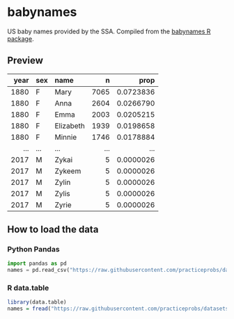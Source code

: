 # babynames
US baby names provided by the SSA. Compiled from the [babynames R package].

## Preview

| year | sex | name      |    n |      prop |
|-----:|:----|:----------|-----:|----------:|
| 1880 | F   | Mary      | 7065 | 0.0723836 |
| 1880 | F   | Anna      | 2604 | 0.0266790 |
| 1880 | F   | Emma      | 2003 | 0.0205215 |
| 1880 | F   | Elizabeth | 1939 | 0.0198658 |
| 1880 | F   | Minnie    | 1746 | 0.0178884 |
|  ... | ... | ...       |  ... |       ... |
| 2017 | M   | Zykai     |    5 | 0.0000026 |
| 2017 | M   | Zykeem    |    5 | 0.0000026 |
| 2017 | M   | Zylin     |    5 | 0.0000026 |
| 2017 | M   | Zylis     |    5 | 0.0000026 |
| 2017 | M   | Zyrie     |    5 | 0.0000026 |

## How to load the data

### Python Pandas

```python
import pandas as pd
names = pd.read_csv("https://raw.githubusercontent.com/practiceprobs/datasets/main/babynames/babynames.csv")
```

### R data.table

```r
library(data.table)
names = fread("https://raw.githubusercontent.com/practiceprobs/datasets/main/babynames/babynames.csv")
```

[babynames R package]: https://cran.r-project.org/web/packages/babynames/index.html